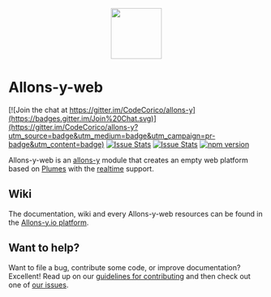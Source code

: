 <p align="center"><img src="http://codecorico.com/allons-y-logo.png" height="100" /></p>

# Allons-y-web

[![Join the chat at https://gitter.im/CodeCorico/allons-y](https://badges.gitter.im/Join%20Chat.svg)](https://gitter.im/CodeCorico/allons-y?utm_source=badge&utm_medium=badge&utm_campaign=pr-badge&utm_content=badge)
[![Issue Stats](http://issuestats.com/github/codecorico/allons-y-web/badge/issue)](http://issuestats.com/github/codecorico/allons-y)
[![Issue Stats](http://issuestats.com/github/codecorico/allons-y-web/badge/pr)](http://issuestats.com/github/codecorico/allons-y)
[![npm version](https://badge.fury.io/js/allons-y-web.svg)](https://badge.fury.io/js/allons-y-web)

Allons-y-web is an [allons-y](https://github.com/CodeCorico/allons-y) module that creates an empty web platform based on [Plumes](https://www.npmjs.com/package/allons-y-plumes) with the [realtime](https://www.npmjs.com/package/allons-y-realtime) support.

## Wiki

The documentation, wiki and every Allons-y-web resources can be found in the [Allons-y.io platform](https://allons-y.io).

## Want to help?

Want to file a bug, contribute some code, or improve documentation? Excellent! Read up on our [guidelines for contributing](CONTRIBUTING.md) and then check out one of [our issues](https://github.com/CodeCorico/allons-y-web/issues).

